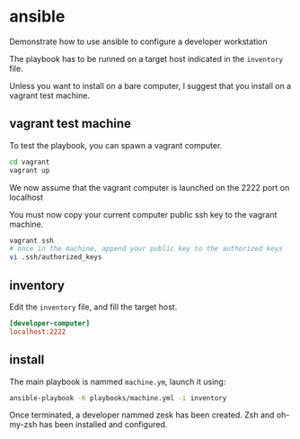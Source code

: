 # ansible

Demonstrate how to use ansible to configure a developer workstation

The playbook has to be runned on a target host indicated in the ``inventory``
file.

Unless you want to install on a bare computer, I suggest that you install on a
vagrant test machine.

## vagrant test machine

To test the playbook, you can spawn a vagrant computer.

```bash
cd vagrant
vagrant up
```

We now assume that the vagrant computer is launched on the 2222 port on
localhost

You must now copy your current computer public ssh key to the vagrant machine.

```bash
vagrant ssh
# once in the machine, append your public key to the authorized keys
vi .ssh/authorized_keys
```

## inventory

Edit the ``inventory`` file, and fill the target host.

```ini
[developer-computer]
localhost:2222
```

## install

The main playbook is nammed ``machine.ym``, launch it using:

```bash
ansible-playbook -K playbooks/machine.yml -i inventory
```

Once terminated, a developer nammed zesk has been created.
Zsh and oh-my-zsh has been installed and configured.